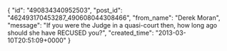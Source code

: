  {
   "id": "490834340952503",
   "post_id": "462493170453287_490608044308466",
   "from_name": "Derek Moran",
   "message": "If you were the Judge in a quasi-court then, how long ago should she have RECUSED you?",
   "created_time": "2013-03-10T20:51:09+0000"
 }
